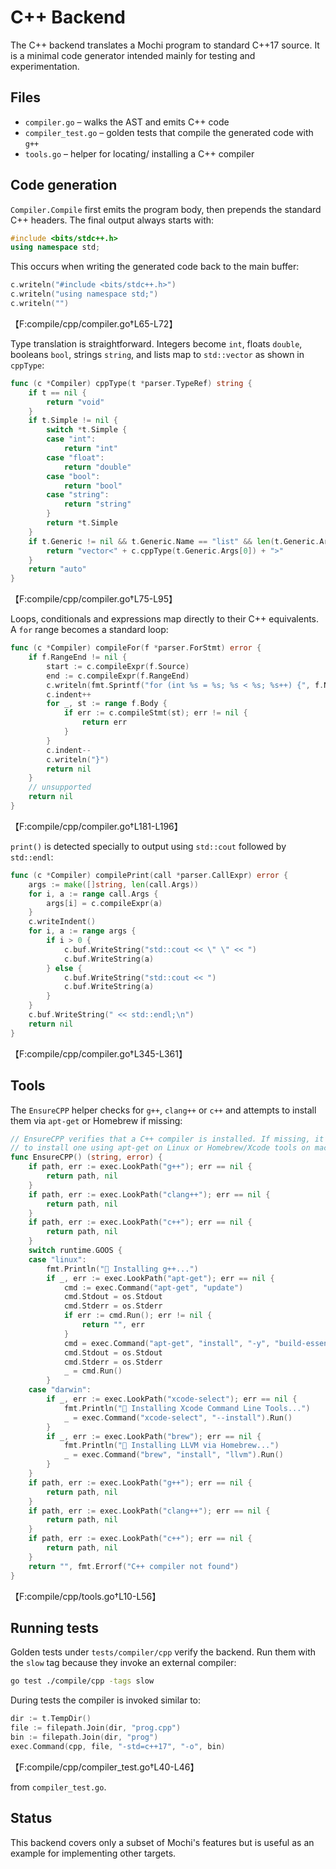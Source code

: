 # C++ Backend

The C++ backend translates a Mochi program to standard C++17 source. It is a minimal code generator intended mainly for testing and experimentation.

## Files

- `compiler.go` – walks the AST and emits C++ code
- `compiler_test.go` – golden tests that compile the generated code with `g++`
- `tools.go` – helper for locating/ installing a C++ compiler

## Code generation

`Compiler.Compile` first emits the program body, then prepends the standard
C++ headers. The final output always starts with:

```cpp
#include <bits/stdc++.h>
using namespace std;
```

This occurs when writing the generated code back to the main buffer:

```go
c.writeln("#include <bits/stdc++.h>")
c.writeln("using namespace std;")
c.writeln("")
```
【F:compile/cpp/compiler.go†L65-L72】

Type translation is straightforward. Integers become `int`, floats `double`,
booleans `bool`, strings `string`, and lists map to `std::vector` as shown in
`cppType`:

```go
func (c *Compiler) cppType(t *parser.TypeRef) string {
    if t == nil {
        return "void"
    }
    if t.Simple != nil {
        switch *t.Simple {
        case "int":
            return "int"
        case "float":
            return "double"
        case "bool":
            return "bool"
        case "string":
            return "string"
        }
        return *t.Simple
    }
    if t.Generic != nil && t.Generic.Name == "list" && len(t.Generic.Args) == 1 {
        return "vector<" + c.cppType(t.Generic.Args[0]) + ">"
    }
    return "auto"
}
```
【F:compile/cpp/compiler.go†L75-L95】

Loops, conditionals and expressions map directly to their C++ equivalents. A
`for` range becomes a standard loop:

```go
func (c *Compiler) compileFor(f *parser.ForStmt) error {
    if f.RangeEnd != nil {
        start := c.compileExpr(f.Source)
        end := c.compileExpr(f.RangeEnd)
        c.writeln(fmt.Sprintf("for (int %s = %s; %s < %s; %s++) {", f.Name, start, f.Name, end, f.Name))
        c.indent++
        for _, st := range f.Body {
            if err := c.compileStmt(st); err != nil {
                return err
            }
        }
        c.indent--
        c.writeln("}")
        return nil
    }
    // unsupported
    return nil
}
```
【F:compile/cpp/compiler.go†L181-L196】

`print()` is detected specially to output using `std::cout` followed by
`std::endl`:

```go
func (c *Compiler) compilePrint(call *parser.CallExpr) error {
    args := make([]string, len(call.Args))
    for i, a := range call.Args {
        args[i] = c.compileExpr(a)
    }
    c.writeIndent()
    for i, a := range args {
        if i > 0 {
            c.buf.WriteString("std::cout << \" \" << ")
            c.buf.WriteString(a)
        } else {
            c.buf.WriteString("std::cout << ")
            c.buf.WriteString(a)
        }
    }
    c.buf.WriteString(" << std::endl;\n")
    return nil
}
```
【F:compile/cpp/compiler.go†L345-L361】

## Tools

The `EnsureCPP` helper checks for `g++`, `clang++` or `c++` and attempts to
install them via `apt-get` or Homebrew if missing:

```go
// EnsureCPP verifies that a C++ compiler is installed. If missing, it attempts
// to install one using apt-get on Linux or Homebrew/Xcode tools on macOS.
func EnsureCPP() (string, error) {
    if path, err := exec.LookPath("g++"); err == nil {
        return path, nil
    }
    if path, err := exec.LookPath("clang++"); err == nil {
        return path, nil
    }
    if path, err := exec.LookPath("c++"); err == nil {
        return path, nil
    }
    switch runtime.GOOS {
    case "linux":
        fmt.Println("🔧 Installing g++...")
        if _, err := exec.LookPath("apt-get"); err == nil {
            cmd := exec.Command("apt-get", "update")
            cmd.Stdout = os.Stdout
            cmd.Stderr = os.Stderr
            if err := cmd.Run(); err != nil {
                return "", err
            }
            cmd = exec.Command("apt-get", "install", "-y", "build-essential")
            cmd.Stdout = os.Stdout
            cmd.Stderr = os.Stderr
            _ = cmd.Run()
        }
    case "darwin":
        if _, err := exec.LookPath("xcode-select"); err == nil {
            fmt.Println("🔧 Installing Xcode Command Line Tools...")
            _ = exec.Command("xcode-select", "--install").Run()
        }
        if _, err := exec.LookPath("brew"); err == nil {
            fmt.Println("🍺 Installing LLVM via Homebrew...")
            _ = exec.Command("brew", "install", "llvm").Run()
        }
    }
    if path, err := exec.LookPath("g++"); err == nil {
        return path, nil
    }
    if path, err := exec.LookPath("clang++"); err == nil {
        return path, nil
    }
    if path, err := exec.LookPath("c++"); err == nil {
        return path, nil
    }
    return "", fmt.Errorf("C++ compiler not found")
}
```
【F:compile/cpp/tools.go†L10-L56】

## Running tests

Golden tests under `tests/compiler/cpp` verify the backend. Run them with the `slow` tag because they invoke an external compiler:

```bash
go test ./compile/cpp -tags slow
```

During tests the compiler is invoked similar to:

```go
dir := t.TempDir()
file := filepath.Join(dir, "prog.cpp")
bin := filepath.Join(dir, "prog")
exec.Command(cpp, file, "-std=c++17", "-o", bin)
```

【F:compile/cpp/compiler_test.go†L40-L46】

from `compiler_test.go`.

## Status

This backend covers only a subset of Mochi's features but is useful as an example for implementing other targets.
